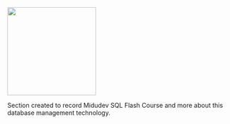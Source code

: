 <img src="https://e7.pngegg.com/pngimages/170/924/png-clipart-microsoft-sql-server-microsoft-azure-sql-database-microsoft-text-logo-thumbnail.png" width="200" height="200" align="center"/>

Section created to record Midudev SQL Flash Course and more about this database management technology.